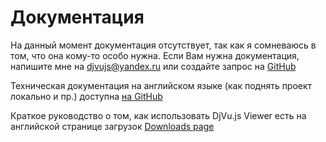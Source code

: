 # Документация

На данный момент документация отсутствует, так как я сомневаюсь в том, что она кому-то особо нужна.
Если Вам нужна документация, напишите мне на djvujs@yandex.ru или создайте запрос на [GitHub](https://github.com/RussCoder/djvujs/issues)

Техническая документация на английском языке (как поднять проект локально и пр.) доступна [на GitHub](https://github.com/RussCoder/djvujs/wiki/DjVu.js-Documentation)

Краткое руководство о том, как использовать DjVu.js Viewer есть на английской странице загрузок [Downloads page](/downloads)